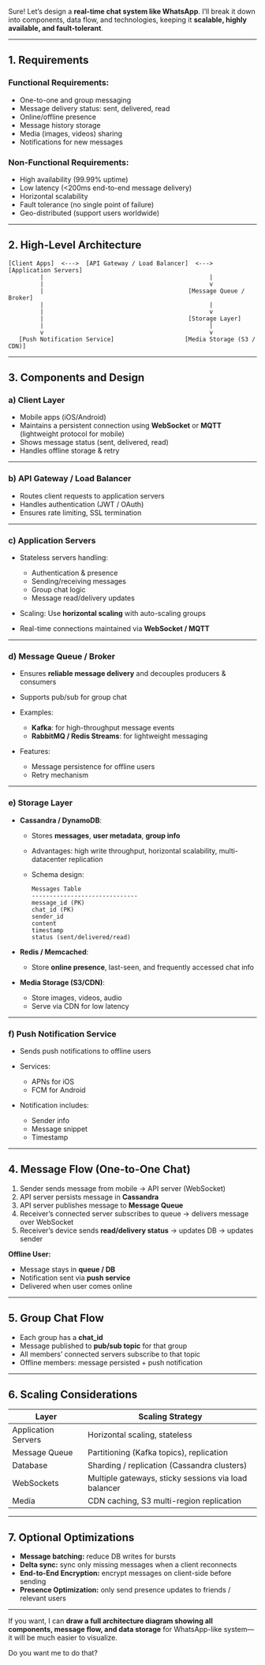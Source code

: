 Sure! Let’s design a **real-time chat system like WhatsApp**. I’ll break it down into components, data flow, and technologies, keeping it **scalable, highly available, and fault-tolerant**.

---

## **1. Requirements**

### Functional Requirements:

* One-to-one and group messaging
* Message delivery status: sent, delivered, read
* Online/offline presence
* Message history storage
* Media (images, videos) sharing
* Notifications for new messages

### Non-Functional Requirements:

* High availability (99.99% uptime)
* Low latency (<200ms end-to-end message delivery)
* Horizontal scalability
* Fault tolerance (no single point of failure)
* Geo-distributed (support users worldwide)

---

## **2. High-Level Architecture**

```
[Client Apps]  <--->  [API Gateway / Load Balancer]  <--->  [Application Servers]
         |                                               |
         |                                               v
         |                                         [Message Queue / Broker]
         |                                               |
         |                                               v
         |                                         [Storage Layer]
         |                                               |
         v                                               v
   [Push Notification Service]                    [Media Storage (S3 / CDN)]
```

---

## **3. Components and Design**

### **a) Client Layer**

* Mobile apps (iOS/Android)
* Maintains a persistent connection using **WebSocket** or **MQTT** (lightweight protocol for mobile)
* Shows message status (sent, delivered, read)
* Handles offline storage & retry

---

### **b) API Gateway / Load Balancer**

* Routes client requests to application servers
* Handles authentication (JWT / OAuth)
* Ensures rate limiting, SSL termination

---

### **c) Application Servers**

* Stateless servers handling:

  * Authentication & presence
  * Sending/receiving messages
  * Group chat logic
  * Message read/delivery updates
* Scaling: Use **horizontal scaling** with auto-scaling groups
* Real-time connections maintained via **WebSocket / MQTT**

---

### **d) Message Queue / Broker**

* Ensures **reliable message delivery** and decouples producers & consumers
* Supports pub/sub for group chat
* Examples:

  * **Kafka**: for high-throughput message events
  * **RabbitMQ / Redis Streams**: for lightweight messaging
* Features:

  * Message persistence for offline users
  * Retry mechanism

---

### **e) Storage Layer**

* **Cassandra / DynamoDB**:

  * Stores **messages**, **user metadata**, **group info**
  * Advantages: high write throughput, horizontal scalability, multi-datacenter replication
  * Schema design:

    ```
    Messages Table
    ------------------------------
    message_id (PK)
    chat_id (PK)
    sender_id
    content
    timestamp
    status (sent/delivered/read)
    ```
* **Redis / Memcached**:

  * Store **online presence**, last-seen, and frequently accessed chat info
* **Media Storage (S3/CDN)**:

  * Store images, videos, audio
  * Serve via CDN for low latency

---

### **f) Push Notification Service**

* Sends push notifications to offline users
* Services:

  * APNs for iOS
  * FCM for Android
* Notification includes:

  * Sender info
  * Message snippet
  * Timestamp

---

## **4. Message Flow (One-to-One Chat)**

1. Sender sends message from mobile → API server (WebSocket)
2. API server persists message in **Cassandra**
3. API server publishes message to **Message Queue**
4. Receiver’s connected server subscribes to queue → delivers message over WebSocket
5. Receiver’s device sends **read/delivery status** → updates DB → updates sender

**Offline User:**

* Message stays in **queue / DB**
* Notification sent via **push service**
* Delivered when user comes online

---

## **5. Group Chat Flow**

* Each group has a **chat_id**
* Message published to **pub/sub topic** for that group
* All members’ connected servers subscribe to that topic
* Offline members: message persisted + push notification

---

## **6. Scaling Considerations**

| Layer               | Scaling Strategy                                     |
| ------------------- | ---------------------------------------------------- |
| Application Servers | Horizontal scaling, stateless                        |
| Message Queue       | Partitioning (Kafka topics), replication             |
| Database            | Sharding / replication (Cassandra clusters)          |
| WebSockets          | Multiple gateways, sticky sessions via load balancer |
| Media               | CDN caching, S3 multi-region replication             |

---

## **7. Optional Optimizations**

* **Message batching:** reduce DB writes for bursts
* **Delta sync:** sync only missing messages when a client reconnects
* **End-to-End Encryption:** encrypt messages on client-side before sending
* **Presence Optimization:** only send presence updates to friends / relevant users

---

If you want, I can **draw a full architecture diagram showing all components, message flow, and data storage** for WhatsApp-like system—it will be much easier to visualize.

Do you want me to do that?


